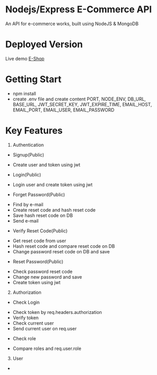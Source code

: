 # Nodejs/Express E-Commerce API

An API for e-commerce works, built using NodeJS & MongoDB

# Deployed Version

Live demo [E-Shop](https://e-shop-api-1ema.onrender.com)

# Getting Start

-  npm install
-  create .env file and create content PORT, NODE_ENV, DB_URL, BASE_URL, JWT_SECRET_KEY, JWT_EXPIRE_TIME, EMAIL_HOST, EMAIL_PORT, EMAIL_USER, EMAIL_PASSWORD

# Key Features

1. Authentication

-  Signup(Public)

*  Create user and token using jwt

-  Login(Public)

*  Login user and create token using jwt

-  Forget Password(Public)

*  Find by e-mail
*  Create reset code and hash reset code
*  Save hash reset code on DB
*  Send e-mail

-  Verify Reset Code(Public)

*  Get reset code from user
*  Hash reset code and compare reset code on DB
*  Change password reset code on DB and save

-  Reset Password(Public)

*  Check password reset code
*  Change new password and save
*  Create token using jwt

2. Authorization

-  Check Login

*  Check token by req.headers.authorization
*  Verify token
*  Check current user
*  Send current user on req.user

-  Check role

*  Compare roles and req.user.role

3. User

-
